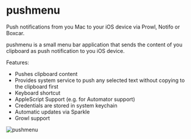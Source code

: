 pushmenu
=============

Push notifications from you Mac to your iOS device via Prowl, Notifo or Boxcar. 

pushmenu is a small menu bar application that sends the content of you clipboard as 
push notification to you iOS device. 

Features:

* Pushes clipboard content 
* Provides system service to push any selected text without copying to the clipboard first
* Keyboard shortcut
* AppleScript Support (e.g. for Automator support)
* Credentials are stored in system keychain
* Automatic updates via Sparkle
* Growl support

![pushmenu](https://github.com/kalcher/pushmenu/raw/master/pushmenu/screenshot.png)
